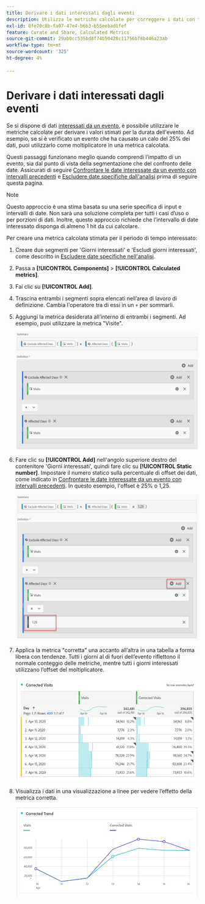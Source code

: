 ```yaml
---
title: Derivare i dati interessati dagli eventi
description: Utilizza le metriche calcolate per correggere i dati con tendenze interessati da un evento.
exl-id: 0fe70c8b-fa07-47e4-b6b3-b55eebad1fef
feature: Curate and Share, Calculated Metrics
source-git-commit: 29ab0cc535bd8f74b50428c11756bf8b446a23ab
workflow-type: tm+mt
source-wordcount: '325'
ht-degree: 4%

---
```


# Derivare i dati interessati dagli eventi

Se si dispone di dati [interessati da un evento](overview.md), è possibile utilizzare le metriche calcolate per derivare i valori stimati per la durata dell&#39;evento. Ad esempio, se si è verificato un evento che ha causato un calo del 25% dei dati, puoi utilizzarlo come moltiplicatore in una metrica calcolata.

Questi passaggi funzionano meglio quando comprendi l’impatto di un evento, sia dal punto di vista della segmentazione che del confronto delle date. Assicurati di seguire [Confrontare le date interessate da un evento con intervalli precedenti](compare-dates.md) e [Escludere date specifiche dall&#39;analisi](segments.md) prima di seguire questa pagina.

>[!NOTE]
>
>Questo approccio è una stima basata su una serie specifica di input e intervalli di date. Non sarà una soluzione completa per tutti i casi d’uso o per porzioni di dati. Inoltre, questo approccio richiede che l’intervallo di date interessato disponga di almeno 1 hit da cui calcolare.

Per creare una metrica calcolata stimata per il periodo di tempo interessato:

1. Creare due segmenti per &#39;Giorni interessati&#39; e &#39;Escludi giorni interessati&#39;, come descritto in [Escludere date specifiche nell&#39;analisi](segments.md).
2. Passa a **[!UICONTROL Components]** > **[!UICONTROL Calculated metrics]**.
3. Fai clic su **[!UICONTROL Add]**.
4. Trascina entrambi i segmenti sopra elencati nell’area di lavoro di definizione. Cambia l&#39;operatore tra di essi in un `+` per sommarli.
5. Aggiungi la metrica desiderata all’interno di entrambi i segmenti. Ad esempio, puoi utilizzare la metrica &quot;Visite&quot;.

   ![Generatore di segmenti](assets/event_segment_builder.png)

6. Fare clic su **[!UICONTROL Add]** nell&#39;angolo superiore destro del contenitore &#39;Giorni interessati&#39;, quindi fare clic su **[!UICONTROL Static number]**. Impostare il numero statico sulla percentuale di offset dei dati, come indicato in [Confrontare le date interessate da un evento con intervalli precedenti](compare-dates.md). In questo esempio, l&#39;offset è 25% o 1,25.

   ![Numero statico](assets/event_static_number.png)

7. Applica la metrica &quot;corretta&quot; una accanto all’altra in una tabella a forma libera con tendenze. Tutti i giorni al di fuori dell’evento riflettono il normale conteggio delle metriche, mentre tutti i giorni interessati utilizzano l’offset del moltiplicatore.

   ![Metrica corretta](assets/event_corrected.png)

8. Visualizza i dati in una visualizzazione a linee per vedere l’effetto della metrica corretta.

   ![Riga corretta](assets/event_line.png)
